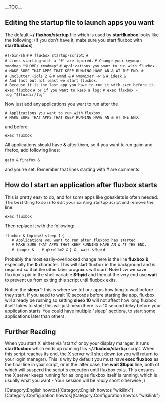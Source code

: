 \_\_TOC\_\_

Editing the startup file to launch apps you want
------------------------------------------------

The default **\~/.fluxbox/startup** file which is used by **startfluxbox** looks like the following: (If you don't have it, make sure you start fluxbox with **startfluxbox**)

`#!/bin/sh`
`#`
`# fluxbox startup-script:`
`#`
`# Lines starting with a '#' are ignored.`
`# Change your keymap:`
`xmodmap "$HOME/.Xmodmap"`
`# Applications you want to run with fluxbox.`
`# MAKE SURE THAT APPS THAT KEEP RUNNING HAVE AN `*`&`*` AT THE END.`
`#`
`# unclutter -idle 2 &`
`# wmnd &`
`# wmsmixer -w &`
`# idesk &`
`# And last but not least we start fluxbox.`
`# Because it is the last app you have to run it with `*`exec`*` before it.`
`exec fluxbox`
`# or if you want to keep a log:`
`# exec fluxbox -log "$fluxdir/log"`

Now just add any applications you want to run after the

`# Applications you want to run with fluxbox.`
`# MAKE SURE THAT APPS THAT KEEP RUNNING HAVE AN `*`&`*` AT THE END.`

and before

`exec fluxbox`

All applications should have **&** after them, so if you want to run gaim and firefox, add following lines:

`gaim &`
`firefox &`

and you're set. Remember that lines starting with \# are comments.

How do I start an application **after** fluxbox starts
------------------------------------------------------

This is pretty easy to do, and for some apps like gdesklets is often needed. The best thing to do is to edit your existing startup script and remove the line:

`exec fluxbox`

Then replace it with the following:

`fluxbox &`
`fbpid=$!`
`sleep 1`
`{`
`   # Applications you want to run after fluxbox has started`
`   # MAKE SURE THAT APPS THAT KEEP RUNNING HAVE AN `*`&`*` AT THE END.`
`   # ipager &`
`   # gkrellm2 &`
`} &`
` `
`wait $fbpid`

Probably the most easily-overlooked change here is the line **fluxbox &**, especially the **&** character. This will start fluxbox in the background and is required so that the other later programs will start! Note how we save fluxbox's pid in the shell variable **\$fbpid** and then at the very end use **wait** to prevent us from exiting this script until fluxbox exits.

Notice the **sleep 1**: this is where we tell our apps how long to wait before they start. If you need to wait 10 seconds before starting the app, fluxbox will already be running so setting **sleep 10** will not affect how long fluxbox itself takes to start; this will just mean there is a 10 second delay before your application starts. You could have multiple "sleep" sections, to start some applications later than others.

Further Reading
---------------

When you start X, either via 'startx' or by your display manager, it runs **startfluxbox** which ends up running this **\~/.fluxbox/startup** script. When this script reaches its end, the X server will shut down (or you will return to your login manager). This is why by default you must have **exec fluxbox** as the final line in your script, or in the latter case, the **wait \$fbpid** line, both of which will suspend the script's execution until fluxbox exits. This ensures the X server keeps running for as long as fluxbox itself is running, which is usually what you want - Your session will be *really* short otherwise ;)

[Category:English howtos](Category:English howtos "wikilink") [Category:Configuration howtos](Category:Configuration howtos "wikilink")
